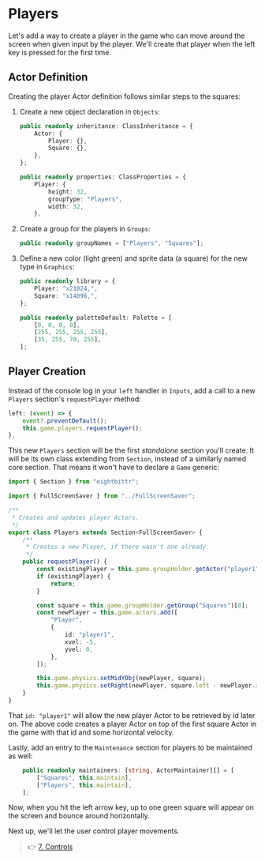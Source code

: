 # Players

Let's add a way to create a player in the game who can move around the screen when given input by the player.
We'll create that player when the left key is pressed for the first time.

## Actor Definition

Creating the player Actor definition follows similar steps to the squares:

1. Create a new object declaration in `Objects`:

    ```ts
    public readonly inheritance: ClassInheritance = {
        Actor: {
            Player: {},
            Square: {},
        },
    };
    ```

    ```ts
    public readonly properties: ClassProperties = {
        Player: {
            height: 32,
            groupType: "Players",
            width: 32,
        },
    ```

2. Create a group for the players in `Groups`:

    ```ts
    public readonly groupNames = ["Players", "Squares"];
    ```

3. Define a new color (light green) and sprite data (a square) for the new type in `Graphics`:

    ```ts
    public readonly library = {
        Player: "x21024,",
        Square: "x14096,",
    };
    ```

    ```ts
    public readonly paletteDefault: Palette = [
        [0, 0, 0, 0],
        [255, 255, 255, 255],
        [35, 255, 70, 255],
    ];
    ```

## Player Creation

Instead of the console log in your `left` handler in `Inputs`, add a call to a new `Players` section's `requestPlayer` method:

```ts
left: (event) => {
    event?.preventDefault();
    this.game.players.requestPlayer();
},
```

This new `Players` section will be the first _standalone_ section you'll create.
It will be its own class extending from `Section`, instead of a similarly named core section.
That means it won't have to declare a `Game` generic:

```ts
import { Section } from "eightbittr";

import { FullScreenSaver } from "../FullScreenSaver";

/**
 * Creates and updates player Actors.
 */
export class Players extends Section<FullScreenSaver> {
    /**
     * Creates a new Player, if there wasn't one already.
     */
    public requestPlayer() {
        const existingPlayer = this.game.groupHolder.getActor("player1");
        if (existingPlayer) {
            return;
        }

        const square = this.game.groupHolder.getGroup("Squares")[0];
        const newPlayer = this.game.actors.add([
            "Player",
            {
                id: "player1",
                xvel: -5,
                yvel: 0,
            },
        ]);

        this.game.physics.setMidYObj(newPlayer, square);
        this.game.physics.setRight(newPlayer, square.left - newPlayer.xvel);
    }
}
```

That `id: "player1"` will allow the new player Actor to be retrieved by id later on.
The above code creates a player Actor on top of the first square Actor in the game with that id and some horizontal velocity.

Lastly, add an entry to the `Maintenance` section for players to be maintained as well:

```ts
    public readonly maintainers: [string, ActorMaintainer][] = [
        ["Squares", this.maintain],
        ["Players", this.maintain],
    ];
```

Now, when you hit the left arrow key, up to one green square will appear on the screen and bounce around horizontally.

Next up, we'll let the user control player movements.

> 👉 [7. Controls](./7.%20Controls.md)
